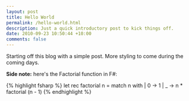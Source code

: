 ```yaml
--- 
layout: post
title: Hello World
permalink: /hello-world.html
description: Just a quick introductory post to kick things off.
date: 2010-09-23 10:50:44 +10:00
comments: false
---
```

Starting off this blog with a simple post. More styling to come during the coming days.

**Side note:** here's the Factorial function in F#:

{% highlight fsharp %}
let rec factorial n =
match n with
| 0 -> 1
| _ -> n * factorial (n - 1)
{% endhighlight %}
